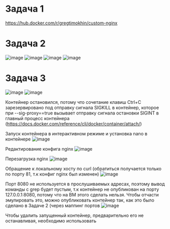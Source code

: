# Задача 1
https://hub.docker.com/r/gregtimokhin/custom-nginx

# Задача 2
![image](https://github.com/user-attachments/assets/1e636d2b-1960-4d1b-93e2-1b3354a0eed4)
![image](https://github.com/user-attachments/assets/fb12346b-402e-4154-b85c-e7900c2aed27)
![image](https://github.com/user-attachments/assets/824e1bbd-04f3-4019-8066-b3943bcf527f)
![image](https://github.com/user-attachments/assets/d76bb22c-22f5-49e2-a941-ee8703f209d8)

# Задача 3
![image](https://github.com/user-attachments/assets/6ce1ad27-2372-4854-84f3-f8b7e0e3a9d2)
![image](https://github.com/user-attachments/assets/6d173c44-d7f6-4cf7-9483-71ca692b0bc8)

Контейнер остановился, потому что сочетание клавиш Ctrl+C зарезервировано под отправку сигнала SIGKILL в контейнер, которое при --sig-proxy==true вызывает отправку сигнала остановки SIGINT в главный процесс контейнера (https://docs.docker.com/reference/cli/docker/container/attach/)

Запуск контейнера в интерактивном режиме и установка nano в контейнере
![image](https://github.com/user-attachments/assets/077d1de9-3ddd-4f88-8f85-98f2d92bf8c0)

Редактирование конфига nginx
![image](https://github.com/user-attachments/assets/772ce74a-314a-47cb-bdc7-33a26a215c6c)

Перезагрузка nginx
![image](https://github.com/user-attachments/assets/ae62e273-7e2d-4da4-ac91-999ffe8d4c47)

Обращение к локальному хосту по curl (обратиться получается только по порту 81, т.к конфиг nginx был изменен)
![image](https://github.com/user-attachments/assets/04d72016-b641-4641-bb00-00ad7a564ac8)

Порт 8080 не используется в прослушиваемых адресах, поэтому вывод команды с grep будет пустым, т.к контейнер не опубликован на порту 127.0.0.1:8080, потому что на ВМ этого сделать нельзя. Чтобы отчасти эмулировать это, можно опубликовать контейнер так, как это было сделано в Задаче 2 (через маппинг портов 
![image](https://github.com/user-attachments/assets/c754187b-deb0-492b-8f92-ba53ca0d10d0)

Чтобы удалить запущенный контейнер, предварительно его не останавливая, необходимо использовать  















